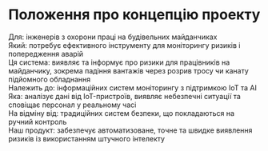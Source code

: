 # Положення про концепцію проекту

Для: інженерів з охорони праці на будівельних майданчиках  
Який: потребує ефективного інструменту для моніторингу ризиків і попередження аварій  
Ця система: виявляє та інформує про ризики для працівників на майданчику, зокрема падіння вантажів через розрив тросу чи канату підйомного обладнання  
Належить до: інформаційних систем моніторингу з підтримкою IoT та AI  
Яка: аналізує дані від IoT-пристроїв, виявляє небезпечні ситуації та сповіщає персонал у реальному часі  
На відміну від: традиційних систем безпеки, що покладаються на ручний контроль  
Наш продукт: забезпечує автоматизоване, точне та швидке виявлення ризиків із використанням штучного інтелекту
